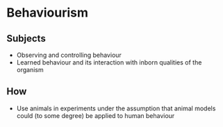# Behaviourism

## Subjects

- Observing and controlling behaviour
- Learned behaviour and its interaction with inborn qualities of the organism

## How

- Use animals in experiments under the assumption that animal models could (to some degree) be applied to human behaviour